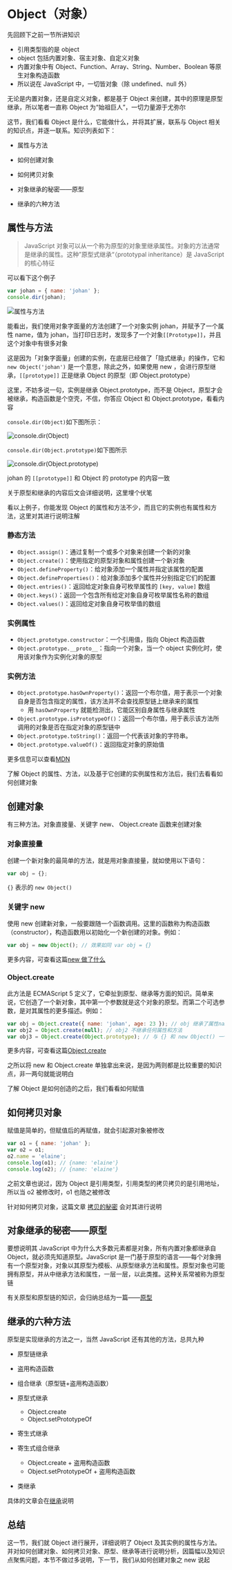 # Object（对象）

先回顾下之前一节所讲知识

- 引用类型指的是 object
- object 包括内置对象、宿主对象、自定义对象
- 内置对象中有 Object、Function、Array、String、Number、Boolean 等原生对象构造函数
- 所以说在 JavaScript 中，一切皆对象（除 undefined、null 外）

无论是内置对象，还是自定义对象，都是基于 Object 来创建，其中的原理是原型继承，所以笔者一直称 Object 为“始祖巨人”，一切力量源于尤弥尔

这节，我们看看 Object 是什么，它能做什么，并将其扩展，联系与 Object 相关的知识点，并逐一联系。知识列表如下：

- 属性与方法

* 如何创建对象

- 如何拷贝对象

* 对象继承的秘密——原型

- 继承的六种方法

## 属性与方法

> JavaScript 对象可以从一个称为原型的对象里继承属性。对象的方法通常是继承的属性。这种”原型式继承“（prototypal inheritance）是 JavaScript 的核心特征

可以看下这个例子

```javascript
var johan = { name: 'johan' };
console.dir(johan);
```

![属性与方法](https://s2.loli.net/2022/07/16/imQTkLKrvhHlgUB.png)

能看出，我们使用对象字面量的方法创建了一个对象实例 johan，并赋予了一个属性 name，值为 johan，当打印日志时，发现多了一个对象`[[Prototype]]`，并且这个对象中有很多对象

这是因为「对象字面量」创建的实例，在底层已经做了「隐式继承」的操作，它和 `new Object('johan')` 是一个意思，除此之外，如果使用 new ，会进行原型继承，`[[prototype]]` 正是继承 Object 的原型（即 Object.prototype）

这里，不妨多说一句，实例是继承 Object.prototype，而不是 Object，原型才会被继承，构造函数是个空壳，不信，你答应 Object 和 Object.prototype，看看内容

`console.dir(Object)`如下图所示：

![console.dir(Object)](https://s2.loli.net/2022/07/16/IoMXpZcviF2J5We.png)

`console.dir(Object.prototype)`如下图所示

![console.dir(Object.prototype)](https://s2.loli.net/2022/07/16/HPsW8NSKZmBEQVx.png)

johan 的 `[[prototype]]` 和 Object 的 prototype 的内容一致

关于原型和继承的内容后文会详细说明，这里埋个伏笔

看以上例子，你能发现 Object 的属性和方法不少，而且它的实例也有属性和方法，这里对其进行说明注解

### 静态方法

- `Object.assign()`：通过复制一个或多个对象来创建一个新的对象
- `Object.create()`：使用指定的原型对象和属性创建一个新对象
- `Object.defineProperty()`：给对象添加一个属性并指定该属性的配置
- `Object.defineProperties()`：给对象添加多个属性并分别指定它们的配置
- `Object.entries()`：返回给定对象自身可枚举属性的 `[key, value]` 数组
- `Object.keys()`：返回一个包含所有给定对象自身可枚举属性名称的数组
- `Object.values()`：返回给定对象自身可枚举值的数组

### 实例属性

- `Object.prototype.constructor`：一个引用值，指向 Object 构造函数
- `Object.prototype.__proto__`：指向一个对象，当一个 object 实例化时，使用该对象作为实例化对象的原型

### 实例方法

- `Object.prototype.hasOwnProperty()`：返回一个布尔值，用于表示一个对象自身是否包含指定的属性，该方法并不会查找原型链上继承来的属性
  - 用 `hasOwnProperty` 就能检测出，它能区别自身属性与继承属性
- `Object.prototype.isPrototypeOf()`：返回一个布尔值，用于表示该方法所调用的对象是否在指定对象的原型链中
- `Object.prototype.toString()`：返回一个代表该对象的字符串。
- `Object.prototype.valueOf()`：返回指定对象的原始值

更多信息可以查看[MDN](https://developer.mozilla.org/zh-CN/docs/Web/JavaScript/Reference/Global_Objects/Object)

了解 Object 的属性、方法，以及基于它创建的实例属性和方法后，我们去看看如何创建对象

## 创建对象

有三种方法。对象直接量、关键字 new、 Object.create 函数来创建对象

### 对象直接量

创建一个新对象的最简单的方法，就是用对象直接量，就如使用以下语句：

```javascript
var obj = {};
```

`{}` 表示的 `new Object()`

### 关键字 new

使用 new 创建新对象，一般要跟随一个函数调用。这里的函数称为构造函数（constructor），构造函数用以初始化一个新创建的对象。例如：

```javascript
var obj = new Object(); // 效果如同 var obj = {}
```

更多内容，可查看这篇[new 做了什么](./new做了什么.md)

### Object.create

此方法是 ECMAScript 5 定义了，它牵扯到原型、继承等方面的知识。简单来说，它创造了一个新对象，其中第一个参数就是这个对象的原型。而第二个可选参数，是对其属性的更多描述。例如：

```javascript
var obj = Object.create({ name: 'johan', age: 23 }); // obj 继承了属性name 和 age
var obj2 = Object.create(null); // obj2 不继承任何属性和方法
var obj3 = Object.create(Object.prototype); // 与 {} 和 new Object() 一个意思
```

更多内容，可查看这篇[Object.create](./Object.create.md)

之所以将 new 和 Object.create 单独拿出来说，是因为两则都是比较重要的知识点，非一两句就能说明白

了解 Object 是如何创造的之后，我们看看如何赋值

## 如何拷贝对象

赋值是简单的，但赋值后的再赋值，就会引起源对象被修改

```javascript
var o1 = { name: 'johan' };
var o2 = o1;
o2.name = 'elaine';
console.log(o1); // {name: 'elaine'}
console.log(o2); // {name: 'elaine'}
```

之前文章也说过，因为 Object 是引用类型，引用类型的拷贝拷贝的是引用地址，所以当 o2 被修改时，o1 也随之被修改

针对如何拷贝对象，这篇文章 [拷贝的秘密](./拷贝的秘密.md) 会对其进行说明

## 对象继承的秘密——原型

要想说明其 JavaScript 中为什么大多数元素都是对象，所有内置对象都继承自 Object，就必须先知道原型。JavaScript 是一门基于原型的语言——每个对象拥有一个原型对象，对象以其原型为模板、从原型继承方法和属性。原型对象也可能拥有原型，并从中继承方法和属性，一层一层，以此类推。这种关系常被称为原型链

有关原型和原型链的知识，会归纳总结为一篇——[原型](./原型.md)

## 继承的六种方法

原型是实现继承的方法之一，当然 JavaScript 还有其他的方法，总共九种

- 原型链继承
- 盗用构造函数
- 组合继承（原型链+盗用构造函数）
- 原型式继承
  - Object.create
  - Object.setPrototypeOf

- 寄生式继承
- 寄生式组合继承
  - Object.create + 盗用构造函数
  - Object.setPrototypeOf + 盗用构造函数

- 类继承

具体的文章会在[继承](./继承.md)说明

## 总结

这一节，我们就 Object 进行展开，详细说明了 Object 及其实例的属性与方法。并对如何创建对象、如何拷贝对象、原型、继承等进行说明分析，因篇幅以及知识点聚焦问题，本节不做过多说明，下一节，我们从如何创建对象之 new 说起
